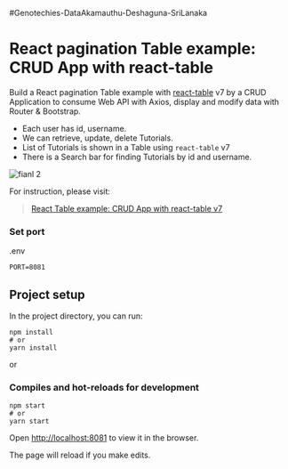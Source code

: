 #Genotechies-DataAkamauthu-Deshaguna-SriLanaka
# React pagination Table example: CRUD App with react-table 

Build a React pagination Table example with [react-table](https://github.com/tannerlinsley/react-table) v7 by a CRUD Application to consume Web API with Axios, display and modify data with Router & Bootstrap.
- Each user has id, username.
- We can retrieve, update, delete Tutorials.
- List of Tutorials is shown in a Table using `react-table` v7
- There is a Search bar for finding Tutorials by id and username.


![fianl 2](https://user-images.githubusercontent.com/64302398/148013434-a21adecc-83fa-4622-954d-c3e3ad4014d2.png)

For instruction, please visit:
> [React Table example: CRUD App with react-table v7](https://bezkoder.com/react-table-example-hooks-crud/)



### Set port
.env
```
PORT=8081
```

## Project setup

In the project directory, you can run:

```
npm install
# or
yarn install
```

or

### Compiles and hot-reloads for development

```
npm start
# or
yarn start
```

Open [http://localhost:8081](http://localhost:8081) to view it in the browser.

The page will reload if you make edits.
